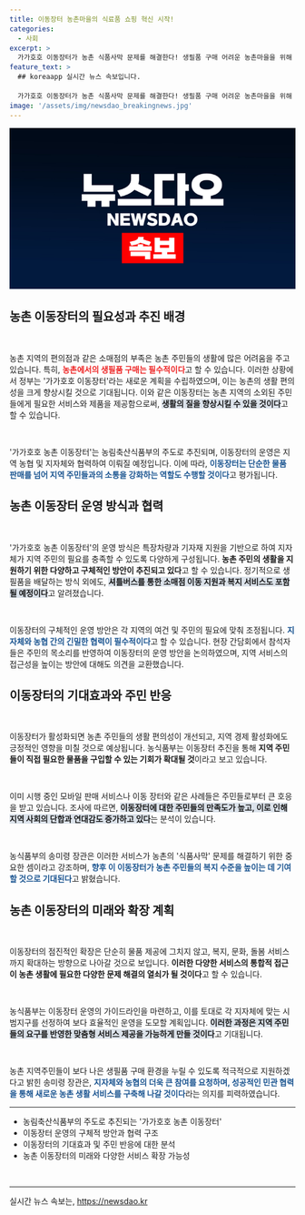 ```yaml
---
title: 이동장터 농촌마을의 식료품 쇼핑 혁신 시작!
categories:
  - 사회
excerpt: >
  가가호호 이동장터가 농촌 식품사막 문제를 해결한다! 생필품 구매 어려운 농촌마을을 위해 이동식 상점이 직행, 지역주민의 삶의 질을 높여줄 새로운 희망이 시작된다. 
feature_text: >
  ## koreaapp 실시간 뉴스 속보입니다.

  가가호호 이동장터가 농촌 식품사막 문제를 해결한다! 생필품 구매 어려운 농촌마을을 위해 이동식 상점이 직행, 지역주민의 삶의 질을 높여줄 새로운 희망이 시작된다. 
image: '/assets/img/newsdao_breakingnews.jpg'
---
```


<p><img src="/assets/img/newsdao_breakingnews.jpg" alt="koreaapp 속보" /></p>

<h2 data-ke-size="size26">농촌 이동장터의 필요성과 추진 배경</h2>

<p><p data-ke-size="size16">&nbsp;</p> 농촌 지역의 편의점과 같은 소매점의 부족은 농촌 주민들의 생활에 많은 어려움을 주고 있습니다. 특히, <b><span style="color: #ee2323;">농촌에서의 생필품 구매는 필수적이다</span></b>고 할 수 있습니다. 이러한 상황에서 정부는 '가가호호 이동장터'라는 새로운 계획을 수립하였으며, 이는 농촌의 생활 편의성을 크게 향상시킬 것으로 기대됩니다. 이와 같은 이동장터는 농촌 지역의 소외된 주민들에게 필요한 서비스와 제품을 제공함으로써, <b><span style="background-color: #21538527;">생활의 질을 향상시킬 수 있을 것이다</span></b>고 할 수 있습니다. </p>

<p><p data-ke-size="size16">&nbsp;</p> '가가호호 농촌 이동장터'는 농림축산식품부의 주도로 추진되며, 이동장터의 운영은 지역 농협 및 지자체와 협력하여 이뤄질 예정입니다. 이에 따라, <b><span style="color: #1a5490;">이동장터는 단순한 물품 판매를 넘어 지역 주민들과의 소통을 강화하는 역할도 수행할 것이다</span></b>고 평가됩니다. </p>

<h2 data-ke-size="size26">농촌 이동장터 운영 방식과 협력</h2>

<p><p data-ke-size="size16">&nbsp;</p> '가가호호 농촌 이동장터'의 운영 방식은 특장차량과 기자재 지원을 기반으로 하여 지자체가 지역 주민의 필요를 충족할 수 있도록 다양하게 구성됩니다. <b><span style="ee2323;">농촌 주민의 생활을 지원하기 위한 다양하고 구체적인 방안이 추진되고 있다</span></b>고 할 수 있습니다. 정기적으로 생필품을 배달하는 방식 외에도, <b><span style="background-color: #21538527;">셔틀버스를 통한 소매점 이동 지원과 복지 서비스도 포함될 예정이다</span></b>고 알려졌습니다. </p>

<p><p data-ke-size="size16">&nbsp;</p> 이동장터의 구체적인 운영 방안은 각 지역의 여건 및 주민의 필요에 맞춰 조정됩니다. <b><span style="color: #1a5490;">지자체와 농협 간의 긴밀한 협력이 필수적이다</span></b>고 할 수 있습니다. 현장 간담회에서 참석자들은 주민의 목소리를 반영하여 이동장터의 운영 방안을 논의하였으며, 지역 서비스의 접근성을 높이는 방안에 대해도 의견을 교환했습니다. </p>

<h2 data-ke-size="size26">이동장터의 기대효과와 주민 반응</h2>

<p><p data-ke-size="size16">&nbsp;</p> 이동장터가 활성화되면 농촌 주민들의 생활 편의성이 개선되고, 지역 경제 활성화에도 긍정적인 영향을 미칠 것으로 예상됩니다. 농식품부는 이동장터 추진을 통해 <b><span style="ee2323;">지역 주민들이 직접 필요한 물품을 구입할 수 있는 기회가 확대될 것</span></b>이라고 보고 있습니다. </p>

<p><p data-ke-size="size16">&nbsp;</p> 이미 시행 중인 모바일 판매 서비스나 이동 장터와 같은 사례들은 주민들로부터 큰 호응을 받고 있습니다. 조사에 따르면, <b><span style="background-color: #21538527;">이동장터에 대한 주민들의 만족도가 높고, 이로 인해 지역 사회의 단합과 연대감도 증가하고 있다</span></b>는 분석이 있습니다. </p>

<p><p data-ke-size="size16">&nbsp;</p> 농식품부의 송미령 장관은 이러한 서비스가 농촌의 '식품사막' 문제를 해결하기 위한 중요한 셈이라고 강조하며, <b><span style="color: #1a5490;">향후 이 이동장터가 농촌 주민들의 복지 수준을 높이는 데 기여할 것으로 기대된다</span></b>고 밝혔습니다. </p>

<h2 data-ke-size="size26">농촌 이동장터의 미래와 확장 계획</h2>

<p><p data-ke-size="size16">&nbsp;</p> 이동장터의 점진적인 확장은 단순히 물품 제공에 그치지 않고, 복지, 문화, 돌봄 서비스까지 확대하는 방향으로 나아갈 것으로 보입니다. <b><span style="ee2323;">이러한 다양한 서비스의 통합적 접근이 농촌 생활에 필요한 다양한 문제 해결의 열쇠가 될 것이다</span></b>고 할 수 있습니다. </p>

<p><p data-ke-size="size16">&nbsp;</p> 농식품부는 이동장터 운영의 가이드라인을 마련하고, 이를 토대로 각 지자체에 맞는 시범지구를 선정하여 보다 효율적인 운영을 도모할 계획입니다. <b><span style="background-color: #21538527;">이러한 과정은 지역 주민들의 요구를 반영한 맞춤형 서비스 제공을 가능하게 만들 것이다</span></b>고 기대됩니다. </p>

<p><p data-ke-size="size16">&nbsp;</p> 농촌 지역주민들이 보다 나은 생필품 구매 환경을 누릴 수 있도록 적극적으로 지원하겠다고 밝힌 송미령 장관은, <b><span style="color: #1a5490;">지자체와 농협의 더욱 큰 참여를 요청하며, 성공적인 민관 협력을 통해 새로운 농촌 생활 서비스를 구축해 나갈 것이다</span></b>라는 의지를 피력하였습니다. </p>

<hr>

<ul>
  <li>농림축산식품부의 주도로 추진되는 '가가호호 농촌 이동장터'</li>
  <li>이동장터 운영의 구체적 방안과 협력 구조</li>
  <li>이동장터의 기대효과 및 주민 반응에 대한 분석</li>
  <li>농촌 이동장터의 미래와 다양한 서비스 확장 가능성</li>
</ul>

<p><p data-ke-size="size16">&nbsp;</p> <hr></p>
실시간 뉴스 속보는, <a href="https://newsdao.kr" rel="dofollow">https://newsdao.kr</a>


